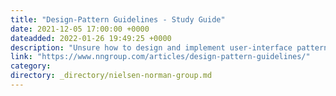 ```yaml
---
title: "Design-Pattern Guidelines - Study Guide"
date: 2021-12-05 17:00:00 +0000
dateadded: 2022-01-26 19:49:25 +0000
description: "Unsure how to design and implement user-interface patterns? Use this collection of links to our content about specific patterns."
link: "https://www.nngroup.com/articles/design-pattern-guidelines/"
category:
directory: _directory/nielsen-norman-group.md
---
```

